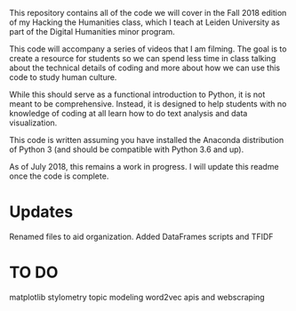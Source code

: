 This repository contains all of the code we will cover in the Fall 2018 edition of my Hacking the Humanities class, which I teach at Leiden University as part of the Digital Humanities minor program.

This code will accompany a series of videos that I am filming. The goal is to create a resource for students so we can spend less time in class talking about the technical details of coding and more about how we can use this code to study human culture.

While this should serve as a functional introduction to Python, it is not meant to be comprehensive. Instead, it is designed to help students with no knowledge of coding at all learn how to do text analysis and data visualization.

This code is written assuming you have installed the Anaconda distribution of Python 3 (and should be compatible with Python 3.6 and up).

As of July 2018, this remains a work in progress. I will update this readme once the code is complete.

# Updates
Renamed files to aid organization. Added DataFrames scripts and TFIDF

# TO DO
matplotlib
stylometry
topic modeling
word2vec
apis and webscraping

